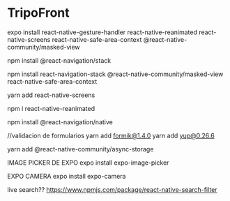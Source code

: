 # TripoFront

expo install react-native-gesture-handler react-native-reanimated react-native-screens react-native-safe-area-context @react-native-community/masked-view

npm install @react-navigation/stack


npm install react-navigation-stack @react-native-community/masked-view react-native-safe-area-context

yarn add react-native-screens

npm i react-native-reanimated

npm install @react-navigation/native



//validacion de formularios
yarn add formik@1.4.0
yarn add yup@0.26.6


yarn add @react-native-community/async-storage


IMAGE PICKER DE EXPO
expo install expo-image-picker

EXPO CAMERA
expo install expo-camera

live search?? https://www.npmjs.com/package/react-native-search-filter
